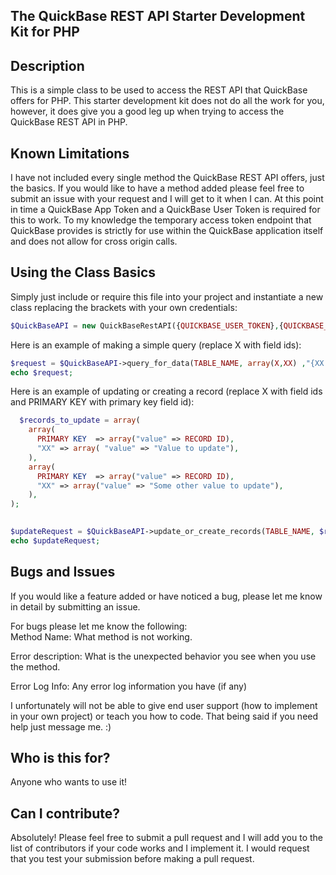The QuickBase REST API Starter Development Kit for PHP
-------------------------------
Description
-------------------------------
This is a simple class to be used to access the REST API that QuickBase offers for PHP.
This starter development kit does not do all the work for you, however, it does give you a good leg up when trying to access the QuickBase REST API in PHP.


Known Limitations
-------------------------------
I have not included every single method the QuickBase REST API offers, just the basics. If you would like to have a method added please feel free to submit an issue with your request and I will get to it when I can.
At this point in time a QuickBase App Token and a QuickBase User Token is required for this to work. 
To my knowledge the temporary access token endpoint that QuickBase provides is strictly for use within the QuickBase application itself and does not allow for cross origin calls. 

Using the Class Basics
-------------------------------
Simply just include or require this file into your project and instantiate a new class replacing the brackets with your own credentials: 

```PHP 
$QuickBaseAPI = new QuickBaseRestAPI({QUICKBASE_USER_TOKEN},{QUICKBASE_APP_TOKEN}, {QUICKBASE_REALM}, {USER_AGENT});
```

Here is an example of making a simple query (replace X with field ids):

```PHP 
$request = $QuickBaseAPI->query_for_data(TABLE_NAME, array(X,XX) ,"{XX.AF.'08-06-2021'}AND{XX.XEX.'NULL'}");
echo $request; 
```

Here is an example of updating or creating a record (replace X with field ids and PRIMARY KEY with primary key field id): 

```PHP 
  $records_to_update = array(
    array(
      PRIMARY KEY  => array("value" => RECORD ID),
      "XX" => array( "value" => "Value to update"),
    ),
    array(
      PRIMARY KEY  => array("value" => RECORD ID),
      "XX" => array("value" => "Some other value to update"),
    ),
);

          
$updateRequest = $QuickBaseAPI->update_or_create_records(TABLE_NAME, $records_to_update, array(RECORD ID,XX,XX,XX));
echo $updateRequest;
```

Bugs and Issues
-------------------------------
If you would like a feature added or have noticed a bug, please let me know in detail by submitting an issue.

For bugs please let me know the following:  
  Method Name: What method is not working.
  
  Error description: What is the unexpected behavior you see when you use the method.
  
  Error Log Info: Any error log information you have (if any)

I unfortunately will not be able to give end user support (how to implement in your own project) or teach you how to code. That being said if you need help just message me. :)

Who is this for?
-------------------------------
Anyone who wants to use it!

Can I contribute?
-------------------------------
Absolutely!
Please feel free to submit a pull request and I will add you to the list of contributors if your code works and I implement it. I would request that you test your submission before making a pull request.
